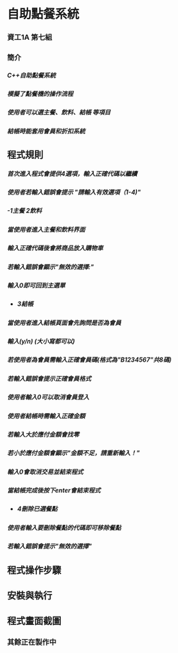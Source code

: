 # 自助點餐系統
### 資工1A 第七組

### 簡介
#####  C++自助點餐系統
#####  模擬了點餐機的操作流程
#####  使用者可以選主餐、飲料、結帳 等項目
#####  結帳時能套用會員和折扣系統

## 程式規則
#####  首次進入程式會提供4選項，輸入正確代碼以繼續
#####  使用者若輸入錯誤會提示 "請輸入有效選項（1-4)"
##### -1主餐 2飲料
#####  當使用者進入主餐和飲料界面
#####  輸入正確代碼後會將商品放入購物車
#####  若輸入錯誤會顯示"無效的選擇:"
#####  輸入0即可回到主選單
- ##### 3結帳
#####  當使用者進入結帳頁面會先詢問是否為會員
#####  輸入(y/n) (大小寫都可以)
#####  若使用者為會員需輸入正確會員碼(格式為"B1234567"共8碼)
#####  若輸入錯誤會提示正確會員格式
#####  使用者輸入0可以取消會員登入
#####  使用者結帳時需輸入正確金額
#####  若輸入大於應付金額會找零
#####  若小於應付金額會顯示"金額不足，請重新輸入！"
#####  輸入0會取消交易並結束程式
#####  當結帳完成後按下enter會結束程式
- ##### 4刪除已選餐點
#####  使用者輸入要刪除餐點的代碼即可移除餐點
#####  若輸入錯誤會提示"無效的選擇"

## 程式操作步驟

## 安裝與執行

## 程式畫面截圖

### 其餘正在製作中




